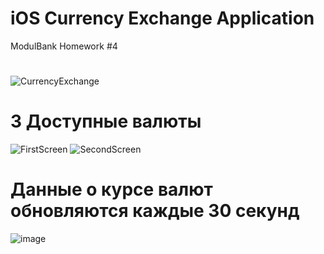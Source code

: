 # iOS Currency Exchange Application
ModulBank Homework #4
#
![CurrencyExchange](https://user-images.githubusercontent.com/40365973/57585722-64ec3a00-7505-11e9-91d0-c136e0d43d0a.gif)
# 3 Доступные валюты
![FirstScreen](https://user-images.githubusercontent.com/40365973/57585784-3753c080-7506-11e9-8e1e-b912a7007770.jpg)
![SecondScreen](https://user-images.githubusercontent.com/40365973/57585786-3b7fde00-7506-11e9-891d-5e1813253d32.jpg)
# Данные о курсе валют обновляются каждые 30 секунд
![image](https://user-images.githubusercontent.com/40365973/57585798-7aae2f00-7506-11e9-814d-e3bd17a1dc7e.png)
